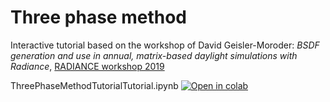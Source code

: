 # Three phase method

Interactive tutorial based on the workshop of David Geisler-Moroder: *BSDF generation and use in annual, matrix-based daylight simulations with Radiance*, [RADIANCE workshop 2019](https://www.radiance-online.org/community/workshops/2019-new-york-ny) 
 
ThreePhaseMethodTutorialTutorial.ipynb [![Open in colab]([https://colab.research.google.com/assets/colab-badge.svg)](https://colab.research.google.com/github/hella-innoLab/3PM_notebook/blob/main/ThreePhaseMethodTutorial.ipynb)
